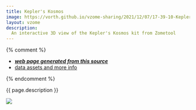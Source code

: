 ```yaml
---
title: Kepler's Kosmos
image: https://vorth.github.io/vzome-sharing/2021/12/07/17-39-10-Keplers-Kosmos/Keplers-Kosmos.png
layout: vzome
description:
  An interactive 3D view of the Kepler's Kosmos kit from Zometool
---
```


{% comment %}
 - [***web page generated from this source***][post]
 - [data assets and more info][github]

[post]: <https://vorth.github.io/vzome-sharing/2021/12/07/Keplers-Kosmos-17-39-10.html>
[github]: <https://github.com/vorth/vzome-sharing/tree/main/2021/12/07/17-39-10-Keplers-Kosmos/>
{% endcomment %}

{{ page.description }}

<vzome-viewer style="width: 100%; height: 65vh;"
       src="https://vorth.github.io/vzome-sharing/2021/12/07/17-39-10-Keplers-Kosmos/Keplers-Kosmos.vZome" >
  <img src="https://vorth.github.io/vzome-sharing/2021/12/07/17-39-10-Keplers-Kosmos/Keplers-Kosmos.png" />
</vzome-viewer>
